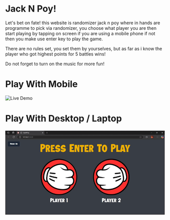 # Jack N Poy!

Let's bet on fate! this website is randomizer jack n poy where in hands are programme to pick via randomizer, you choose what player you are then start playing by tapping on screen if you are using a mobile phone if not then you make use enter key to play the game. 

There are no rules set, you set them by yourselves, but as far as i know the player who got highest points for 5 battles wins!

Do not forget to turn on the music for more fun!

# Play With Mobile
![Live Demo](/demo/JackNPoy.gif)

# Play With Desktop / Laptop
![Live Demo](demo/JackNPoyPc.gif)